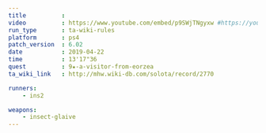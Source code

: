 ```yaml
---
title          :
video          : https://www.youtube.com/embed/p9SWjTNgyxw #https://youtu.be/p9SWjTNgyxw
run_type       : ta-wiki-rules
platform       : ps4
patch_version  : 6.02
date           : 2019-04-22
time           : 13'17"36
quest          : 9★-a-visitor-from-eorzea
ta_wiki_link   : http://mhw.wiki-db.com/solota/record/2770

runners:
    - ins2

weapons:
    - insect-glaive
---
```

